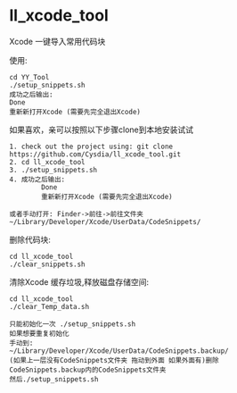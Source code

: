 # ll_xcode_tool

Xcode 一键导入常用代码块  

使用:
```
cd YY_Tool
./setup_snippets.sh
成功之后输出:
Done  
重新新打开Xcode (需要先完全退出Xcode)
```


如果喜欢，亲可以按照以下步骤clone到本地安装试试
```
1. check out the project using: git clone https://github.com/Cysdia/ll_xcode_tool.git
2. cd ll_xcode_tool
3. ./setup_snippets.sh
4. 成功之后输出:
        Done  
        重新新打开Xcode (需要先完全退出Xcode)
```
```
或者手动打开: Finder->前往->前往文件夹
~/Library/Developer/Xcode/UserData/CodeSnippets/
```

删除代码块:
```
cd ll_xcode_tool
./clear_snippets.sh
```
清除Xcode 缓存垃圾,释放磁盘存储空间:
```
cd ll_xcode_tool
./clear_Temp_data.sh
```

```
只能初始化一次 ./setup_snippets.sh 
如果想要重复初始化  
手动到:
~/Library/Developer/Xcode/UserData/CodeSnippets.backup/ 
(如果上一层没有CodeSnippets文件夹 拖动到外面 如果外面有)删除CodeSnippets.backup内的CodeSnippets文件夹 
然后./setup_snippets.sh
```
